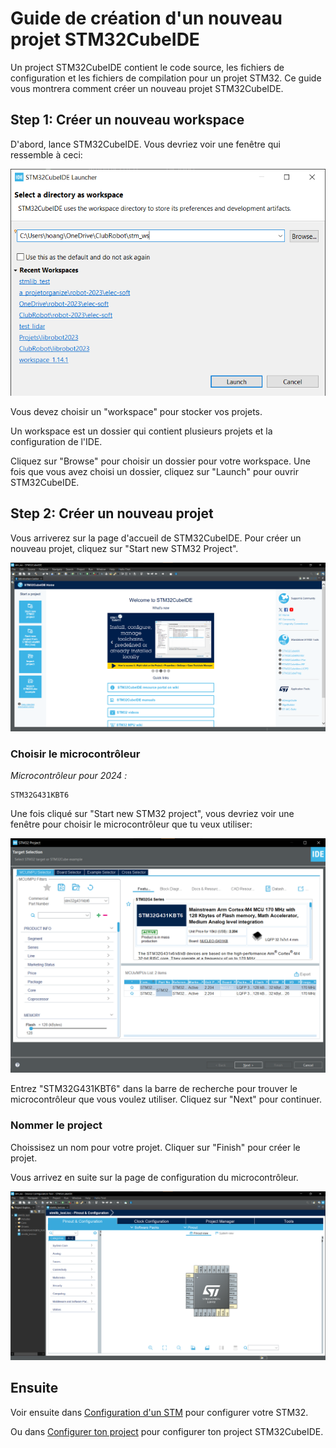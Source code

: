 # Guide de création d'un nouveau projet STM32CubeIDE

Un project STM32CubeIDE contient le code source, les fichiers de configuration et les fichiers de compilation pour un projet STM32. Ce guide vous montrera comment créer un nouveau projet STM32CubeIDE.

## Step 1: Créer un nouveau workspace
D'abord, lance STM32CubeIDE. Vous devriez voir une fenêtre qui ressemble à ceci:

![Workspace Selection](../../images/elecsoft/stm32cubeide/cubeide_ws.png)

Vous devez choisir un "workspace" pour stocker vos projets. 

Un workspace est un dossier qui contient plusieurs projets et la configuration de l'IDE.

Cliquez sur "Browse" pour choisir un dossier pour votre workspace. Une fois que vous avez choisi un dossier, cliquez sur "Launch" pour ouvrir STM32CubeIDE.

## Step 2: Créer un nouveau projet

Vous arriverez sur la page d'accueil de STM32CubeIDE. Pour créer un nouveau projet, cliquez sur "Start new STM32 Project".

![Home Page](../../images/elecsoft/stm32cubeide/cubeide_startpage.png)

### Choisir le microcontrôleur
*Microcontrôleur pour 2024 :*
```
STM32G431KBT6
```
Une fois cliqué sur "Start new STM32 project", vous devriez voir une fenêtre pour choisir le microcontrôleur que tu veux utiliser:

![Microcontroller Selection](../../images/elecsoft/stm32cubeide/cubeide_targetselect.png)

Entrez "STM32G431KBT6" dans la barre de recherche pour trouver le microcontrôleur que vous voulez utiliser. Cliquez sur "Next" pour continuer.

### Nommer le project
Choissisez un nom pour votre projet. Cliquer sur "Finish" pour créer le projet.

Vous arrivez en suite sur la page de configuration du microcontrôleur. 

![Microcontroller Configuration](../../images/elecsoft/stm32cubeide/cubeide_configpage.png)

## Ensuite
Voir ensuite dans [Configuration d'un STM](peripheral_config.md) pour configurer votre STM32.

Ou dans [Configurer ton project](project_config.md) pour configurer ton project STM32CubeIDE.



